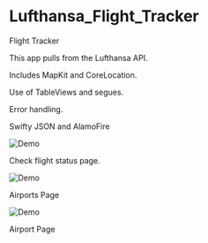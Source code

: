 # Lufthansa_Flight_Tracker
Flight Tracker

This app pulls from the Lufthansa API.

Includes MapKit and CoreLocation.

Use of TableViews and segues.

Error handling.

Swifty JSON and AlamoFire


![Demo](https://user-images.githubusercontent.com/31492502/53934564-327f1600-4058-11e9-8e6f-ae77f07c65b1.png)

Check flight status page.

![Demo](https://user-images.githubusercontent.com/31492502/53934581-3b6fe780-4058-11e9-96fc-be433646cef7.png)

Airports Page

![Demo](https://user-images.githubusercontent.com/31492502/53934591-43c82280-4058-11e9-89a6-a8dc5ab705d3.png)

Airport Page
